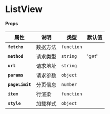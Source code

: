 # ListView

#### Props

| 属性            | 说明     | 类型       | 默认值 |
| --------------- | -------- | ---------- | ------ |
| **`fetchx`**    | 数据方法 | `function` |        |
| **`method`**    | 请求类型 | `string`   | 'get'  |
| **`url`**       | 请求地址 | `string`   |        |
| **`params`**    | 请求参数 | `object`   |        |
| **`pageLimit`** | 分页信息 | `number`   |        |
| **`item`**      | 行渲染   | `function` |        |
| **`style`**     | 加载样式 | `object`   |        |
